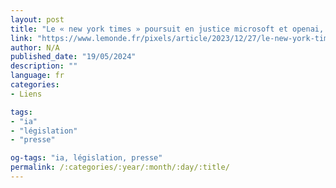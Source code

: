 ```yaml
---
layout: post
title: "Le « new york times » poursuit en justice microsoft et openai, créateur de chat-gpt, pour violation de droits d’auteur"
link: "https://www.lemonde.fr/pixels/article/2023/12/27/le-new-york-times-poursuit-en-justice-microsoft-et-openai-createur-de-chat-gpt-pour-violation-de-droits-d-auteur_6207946_4408996.html"
author: N/A
published_date: "19/05/2024"
description: ""
language: fr
categories:
- Liens

tags:
- "ia"
- "législation"
- "presse"

og-tags: "ia, législation, presse"
permalink: /:categories/:year/:month/:day/:title/
---
```

